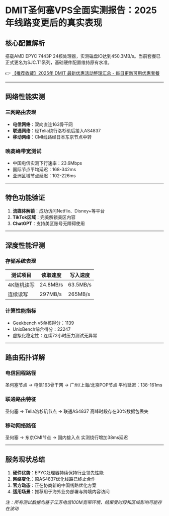 # DMIT圣何塞VPS全面实测报告：2025年线路变更后的真实表现

## 核心配置解析
搭载AMD EPYC 7443P 24核处理器，实测磁盘IO达到450.3MB/s。当前套餐已正式更名为SJC.T1系列，基础硬件配置维持原有水准。

👉 [【推荐收藏】2025年 DMIT 最新优惠活动整理汇总 - 每日更新可用优惠套餐](https://bit.ly/dmit_coupon)

---

## 网络性能实测
### 三网路由表现
- **电信网络**：双向直连163骨干网
- **联通网络**：经Telia绕行洛杉矶后接入AS4837
- **移动网络**：CMI线路经日本东京节点中转

### 晚高峰带宽测试
- 中国电信实测下行速率：23.6Mbps
- 国际节点平均延迟：168-342ms
- 亚洲区域节点延迟：102-226ms

---

## 特色功能验证
1. **流媒体解锁**：成功访问Netflix、Disney+等平台
2. **TikTok区域**：完美解锁美区内容
3. **ChatGPT**：支持美区账号无障碍使用

---

## 深度性能评测
### 存储系统表现
| 测试项目       | 读取速度 | 写入速度 |
|----------------|----------|----------|
| 4K随机读写     | 24.8MB/s | 63.5MB/s |
| 连续读写       | 297MB/s  | 265MB/s  |

### 计算性能指标
- Geekbench v5单核得分：1139
- UnixBench综合得分：22247
- 虚拟化稳定性：连续72小时压力测试无异常

---

## 路由拓扑详解
### 电信回程路径

圣何塞节点 -> 电信163骨干网 -> 广州/上海/北京POP节点
平均延迟：138-161ms

### 联通路由特征

圣何塞 -> Telia洛杉矶节点 -> 联通AS4837
高峰时段存在30%数据包丢失

### 移动网络路径

圣何塞 -> 东京CMI节点 -> 国内接入点
实测绕行增加38ms延迟

---

## 服务现状总结
1. **硬件优势**：EPYC处理器持续保持行业领先性能
2. **网络变化**：原AS4837优化线路已终止合作
3. **官方动态**：正在协商新的中国线路优化方案
4. **适用场景**：推荐用于海外业务部署与跨境内容访问

*注：所有测试数据均基于江苏电信100M宽带环境，结果受时段和区域影响可能存在波动*